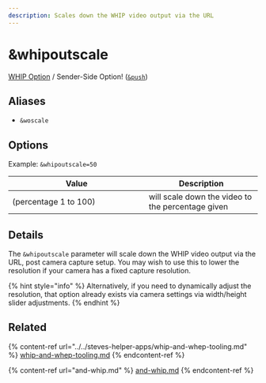 ```yaml
---
description: Scales down the WHIP video output via the URL
---
```


# \&whipoutscale

[WHIP Option](../../steves-helper-apps/whip-and-whep-tooling.md) / Sender-Side Option! ([`&push`](../../source-settings/push.md))

## Aliases

* `&woscale`

## Options

Example: `&whipoutscale=50`

<table><thead><tr><th width="260">Value</th><th>Description</th></tr></thead><tbody><tr><td>(percentage 1 to 100)</td><td>will scale down the video to the percentage given</td></tr></tbody></table>

## Details

The `&whipoutscale` parameter will scale down the WHIP video output via the URL, post camera capture setup. You may wish to use this to lower the resolution if your camera has a fixed capture resolution.&#x20;

{% hint style="info" %}
Alternatively, if you need to dynamically adjust the resolution, that option already exists via camera settings via width/height slider adjustments.
{% endhint %}

## Related

{% content-ref url="../../steves-helper-apps/whip-and-whep-tooling.md" %}
[whip-and-whep-tooling.md](../../steves-helper-apps/whip-and-whep-tooling.md)
{% endcontent-ref %}

{% content-ref url="and-whip.md" %}
[and-whip.md](and-whip.md)
{% endcontent-ref %}
